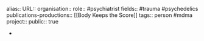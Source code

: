 alias::
URL::
organisation::
role:: #psychiatrist 
fields:: #trauma #psychedelics 
publications-productions:: [[Body Keeps the Score]] 
tags:: person #mdma 
project::
public:: true

-